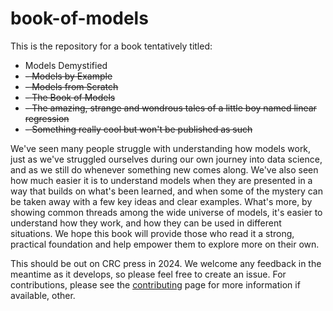 # book-of-models

This is the repository for a book tentatively titled:

- Models Demystified
- ~~- Models by Example~~
- ~~- Models from Scratch~~
- ~~- The Book of Models~~
- ~~- The amazing, strange and wondrous tales of a little boy named linear regression~~
- ~~- Something really cool but won't be published as such~~


We've seen many people struggle with understanding how models work, just as we've struggled ourselves during our own journey into data science, and as we still do whenever something new comes along. We've also seen how much easier it is to understand models when they are presented in a way that builds on what's been learned, and when some of the mystery can be taken away with a few key ideas and clear examples. What's more, by showing common threads among the wide universe of models, it's easier to understand how they work, and how they can be used in different situations. We hope this book will provide those who read it a strong, practical foundation and help empower them to explore more on their own.



This should be out on CRC press in 2024. We welcome any feedback in the meantime as it develops, so please feel free to create an issue. For contributions, please see the [contributing](CONTRIBUTING.md) page for more information if available, other.